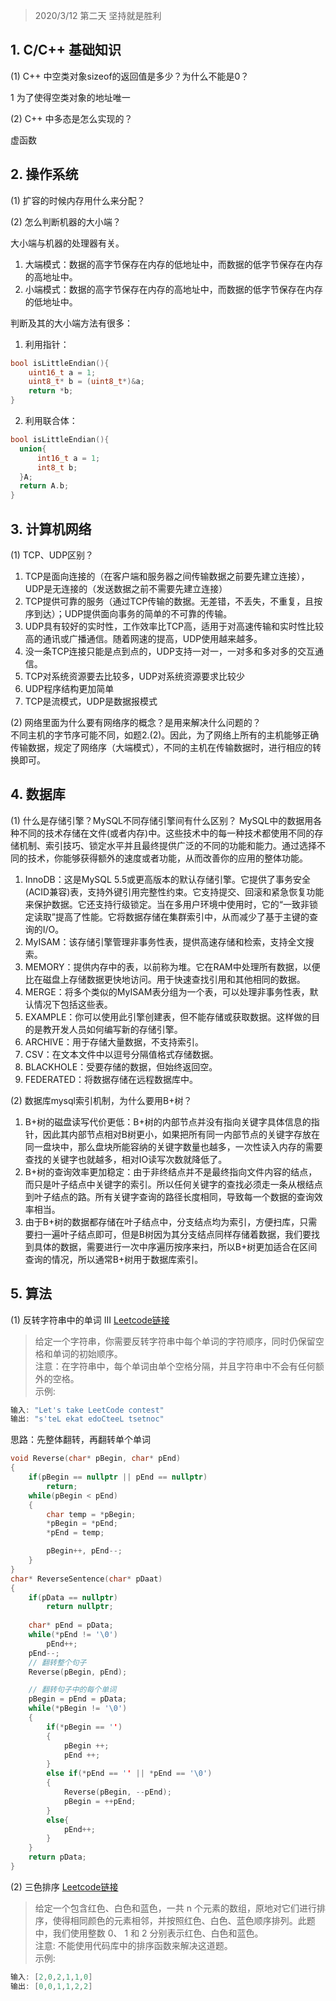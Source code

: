 > 2020/3/12 第二天 坚持就是胜利

## 1. C/C++ 基础知识
(1) C++ 中空类对象sizeof的返回值是多少？为什么不能是0？

1 为了使得空类对象的地址唯一

(2) C++ 中多态是怎么实现的？ 

虚函数
## 2. 操作系统
(1) 扩容的时候内存用什么来分配？

(2) 怎么判断机器的大小端？

大小端与机器的处理器有关。
1. 大端模式：数据的高字节保存在内存的低地址中，而数据的低字节保存在内存的高地址中。
2. 小端模式：数据的高字节保存在内存的高地址中，而数据的低字节保存在内存的低地址中。

判断及其的大小端方法有很多：

1. 利用指针：
```cpp
bool isLittleEndian(){
    uint16_t a = 1;
    uint8_t* b = (uint8_t*)&a;
    return *b;
}
```
2. 利用联合体：
```cpp
bool isLittleEndian(){
  union{
      int16_t a = 1;
      int8_t b;
  }A;
  return A.b;
}
```
## 3. 计算机网络
(1) TCP、UDP区别？
1. TCP是面向连接的（在客户端和服务器之间传输数据之前要先建立连接），UDP是无连接的（发送数据之前不需要先建立连接）
2. TCP提供可靠的服务（通过TCP传输的数据。无差错，不丢失，不重复，且按序到达）；UDP提供面向事务的简单的不可靠的传输。
3. UDP具有较好的实时性，工作效率比TCP高，适用于对高速传输和实时性比较高的通讯或广播通信。随着网速的提高，UDP使用越来越多。
4. 没一条TCP连接只能是点到点的，UDP支持一对一，一对多和多对多的交互通信。
5. TCP对系统资源要去比较多，UDP对系统资源要求比较少
6. UDP程序结构更加简单
7. TCP是流模式，UDP是数据报模式

(2) 网络里面为什么要有网络序的概念？是用来解决什么问题的？  
不同主机的字节序可能不同，如题2.(2)。因此，为了网络上所有的主机能够正确传输数据，规定了网络序（大端模式），不同的主机在传输数据时，进行相应的转换即可。

## 4. 数据库
(1) 什么是存储引擎？MySQL不同存储引擎间有什么区别？
MySQL中的数据用各种不同的技术存储在文件(或者内存)中。这些技术中的每一种技术都使用不同的存储机制、索引技巧、锁定水平并且最终提供广泛的不同的功能和能力。通过选择不同的技术，你能够获得额外的速度或者功能，从而改善你的应用的整体功能。

1. InnoDB：这是MySQL 5.5或更高版本的默认存储引擎。它提供了事务安全(ACID兼容)表，支持外键引用完整性约束。它支持提交、回滚和紧急恢复功能来保护数据。它还支持行级锁定。当在多用户环境中使用时，它的“一致非锁定读取”提高了性能。它将数据存储在集群索引中，从而减少了基于主键的查询的I/O。
2. MyISAM：该存储引擎管理非事务性表，提供高速存储和检索，支持全文搜索。
3. MEMORY：提供内存中的表，以前称为堆。它在RAM中处理所有数据，以便比在磁盘上存储数据更快地访问。用于快速查找引用和其他相同的数据。
4. MERGE：将多个类似的MyISAM表分组为一个表，可以处理非事务性表，默认情况下包括这些表。
5. EXAMPLE：你可以使用此引擎创建表，但不能存储或获取数据。这样做的目的是教开发人员如何编写新的存储引擎。
6. ARCHIVE：用于存储大量数据，不支持索引。
7. CSV：在文本文件中以逗号分隔值格式存储数据。
8. BLACKHOLE：受要存储的数据，但始终返回空。
9. FEDERATED：将数据存储在远程数据库中。

(2) 数据库mysql索引机制，为什么要用B+树？
1. B+树的磁盘读写代价更低：B+树的内部节点并没有指向关键字具体信息的指针，因此其内部节点相对B树更小，如果把所有同一内部节点的关键字存放在同一盘块中，那么盘块所能容纳的关键字数量也越多，一次性读入内存的需要查找的关键字也就越多，相对IO读写次数就降低了。
2. B+树的查询效率更加稳定：由于非终结点并不是最终指向文件内容的结点，而只是叶子结点中关键字的索引。所以任何关键字的查找必须走一条从根结点到叶子结点的路。所有关键字查询的路径长度相同，导致每一个数据的查询效率相当。
3. 由于B+树的数据都存储在叶子结点中，分支结点均为索引，方便扫库，只需要扫一遍叶子结点即可，但是B树因为其分支结点同样存储着数据，我们要找到具体的数据，需要进行一次中序遍历按序来扫，所以B+树更加适合在区间查询的情况，所以通常B+树用于数据库索引。

## 5. 算法
(1) 反转字符串中的单词 III [Leetcode链接](https://leetcode-cn.com/problems/reverse-words-in-a-string-iii/)  
> 给定一个字符串，你需要反转字符串中每个单词的字符顺序，同时仍保留空格和单词的初始顺序。  
> 注意：在字符串中，每个单词由单个空格分隔，并且字符串中不会有任何额外的空格。  
示例:
```c
输入: "Let's take LeetCode contest"
输出: "s'teL ekat edoCteeL tsetnoc" 
```
思路：先整体翻转，再翻转单个单词

```cpp
void Reverse(char* pBegin, char* pEnd)
{
    if(pBegin == nullptr || pEnd == nullptr)
        return;
    while(pBegin < pEnd)
    {
        char temp = *pBegin;
        *pBegin = *pEnd;
        *pEnd = temp;

        pBegin++, pEnd--;
    }
}
char* ReverseSentence(char* pDaat)
{
    if(pData == nullptr)
        return nullptr;
    
    char* pEnd = pData;
    while(*pEnd != '\0')
        pEnd++;
    pEnd--;
    // 翻转整个句子
    Reverse(pBegin, pEnd);

    // 翻转句子中的每个单词
    pBegin = pEnd = pData;
    while(*pBegin != '\0')
    {
        if(*pBegin == '')
        {
            pBegin ++;
            pEnd ++;
        }
        else if(*pEnd == '' || *pEnd == '\0')
        {
            Reverse(pBegin, --pEnd);
            pBegin = ++pEnd;
        }
        else{
            pEnd++;
        }
    }
    return pData;
}
```


(2) 三色排序 [Leetcode链接](https://leetcode-cn.com/problems/sort-colors/)
> 给定一个包含红色、白色和蓝色，一共 n 个元素的数组，原地对它们进行排序，使得相同颜色的元素相邻，并按照红色、白色、蓝色顺序排列。此题中，我们使用整数 0、 1 和 2 分别表示红色、白色和蓝色。  
> 注意:
不能使用代码库中的排序函数来解决这道题。  
示例:
```c
输入: [2,0,2,1,1,0]
输出: [0,0,1,1,2,2]
```
